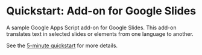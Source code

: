 # Quickstart: Add-on for Google Slides

A sample Google Apps Script add-on for Google Slides. This add-on translates
text in selected slides or elements from one language to another.

See the [5-minute quickstart](
https://developers.google.com/apps-script/quickstart/slides) for more details.
